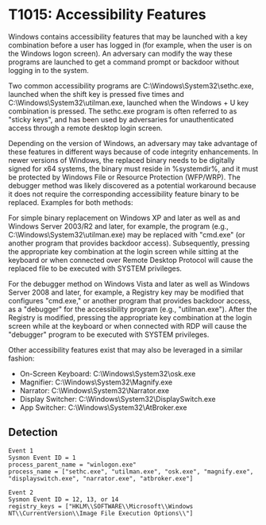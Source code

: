 # T1015: Accessibility Features
Windows contains accessibility features that may be launched with a key combination before a user has logged in (for example, when the user is on the Windows logon screen). An adversary can modify the way these programs are launched to get a command prompt or backdoor without logging in to the system.

Two common accessibility programs are C:\Windows\System32\sethc.exe, launched when the shift key is pressed five times and C:\Windows\System32\utilman.exe, launched when the Windows + U key combination is pressed. The sethc.exe program is often referred to as "sticky keys", and has been used by adversaries for unauthenticated access through a remote desktop login screen.

Depending on the version of Windows, an adversary may take advantage of these features in different ways because of code integrity enhancements. In newer versions of Windows, the replaced binary needs to be digitally signed for x64 systems, the binary must reside in %systemdir%\, and it must be protected by Windows File or Resource Protection (WFP/WRP). The debugger method was likely discovered as a potential workaround because it does not require the corresponding accessibility feature binary to be replaced. Examples for both methods:

For simple binary replacement on Windows XP and later as well as and Windows Server 2003/R2 and later, for example, the program (e.g., C:\Windows\System32\utilman.exe) may be replaced with "cmd.exe" (or another program that provides backdoor access). Subsequently, pressing the appropriate key combination at the login screen while sitting at the keyboard or when connected over Remote Desktop Protocol will cause the replaced file to be executed with SYSTEM privileges.

For the debugger method on Windows Vista and later as well as Windows Server 2008 and later, for example, a Registry key may be modified that configures "cmd.exe," or another program that provides backdoor access, as a "debugger" for the accessibility program (e.g., "utilman.exe"). After the Registry is modified, pressing the appropriate key combination at the login screen while at the keyboard or when connected with RDP will cause the "debugger" program to be executed with SYSTEM privileges.

Other accessibility features exist that may also be leveraged in a similar fashion:

* On-Screen Keyboard: C:\Windows\System32\osk.exe
* Magnifier: C:\Windows\System32\Magnify.exe
* Narrator: C:\Windows\System32\Narrator.exe
* Display Switcher: C:\Windows\System32\DisplaySwitch.exe
* App Switcher: C:\Windows\System32\AtBroker.exe

## Detection
```
Event 1
Sysmon Event ID = 1
process_parent_name = "winlogon.exe"
process_name = ["sethc.exe", "utilman.exe", "osk.exe", "magnify.exe", "displayswitch.exe", "narrator.exe", "atbroker.exe"]

Event 2
Sysmon Event ID = 12, 13, or 14
registry_keys = ["HKLM\\SOFTWARE\\Microsoft\\Windows NT\\CurrentVersion\\Image File Execution Options\\"]

```
